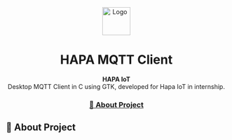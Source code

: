 <div align ="center">
    <!--LOGO-->
    <a href="github.com/dventurb/hapa-mqtt-client">
    <img src="https://i.imgur.com/tlH95da.png" alt="Logo" width="64" height="64">
</a>

<!--PROJECT NAME-->
<h1>HAPA MQTT Client</h1>

<!--DESCRIPTION-->
<p align="center">
    <b>HAPA IoT</b><br>
    Desktop MQTT Client in C using GTK, developed for Hapa IoT in internship.
</p>

<!--BADGES-->
<p>

</p>

<h3>
    <a href="#-about-project">📜 About Project</a>
    <span . </span>
</h3>
</div>

## 📜 About Project
